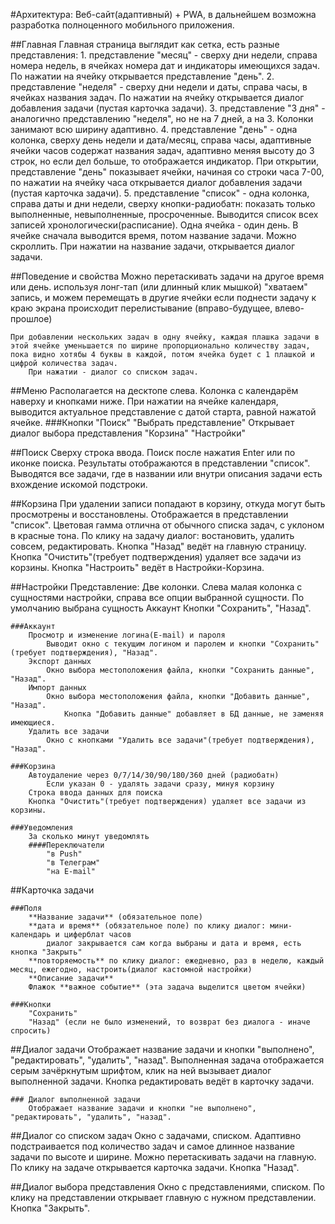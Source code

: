 #Архитектура: Веб-сайт(адаптивный) + PWA, в дальнейшем возможна разработка полноценного мобильного приложения.


##Главная
	Главная страница выглядит как сетка, есть разные представления:
	1. представление "месяц" - сверху дни недели, справа номера недель, в ячейках номера дат и индикаторы имеющихся задач. 
	По нажатии на ячейку открывается представление "день".
	2. представление "неделя" - сверху дни недели и даты, справа часы, в ячейках названия задач. 
	По нажатии на ячейку открывается диалог добавления задачи (пустая карточка задачи).
	3. представление "3 дня" - аналогично представлению "неделя", но не на 7 дней, а на 3. Колонки занимают всю ширину адаптивно.
	4. представление "день" - одна колонка, сверху день недели и дата/месяц, справа часы, адаптивные ячейки часов содержат названия задач, адаптивно меняя высоту до 3 строк, но если дел больше, то отображается индикатор. При открытии, представление "день" показывает ячейки, начиная со строки часа 7-00, по нажатии на ячейку часа открывается диалог добавления задачи (пустая карточка задачи).
	5. представление "список" - одна колонка, справа даты и дни недели, сверху кнопки-радиобатн: показать только выполненные, невыполненные, просроченные. Выводится список всех записей хронологически(расписание). Одна ячейка - один день. В ячейке сначала выводится время, потом название задачи. Можно скроллить. При нажатии на название задачи, открывается диалог задачи.


##Поведение и свойства
	Можно перетаскивать задачи на другое время или день.
		используя лонг-тап (или длинный клик мышкой) "хватаем" запись, и можем перемещать в другие ячейки
			если поднести задачу к краю экрана происходит перелистывание (вправо-будущее, влево-прошлое)

	При добавлении нескольких задач в одну ячейку, каждая плашка задачи в этой ячейке уменьшается по ширине пропорционально количеству задач, пока видно хотябы 4 буквы в каждой, потом ячейка будет с 1 плашкой и цифрой количества задач. 
		При нажатии - диалог со списком задач.
		
		
##Меню
	Располагается на десктопе слева. Колонка с календарём наверху и кнопками ниже.
		При нажатии на ячейке календаря, выводится актуальное представление с датой старта, равной нажатой ячейке.
	###Кнопки
		"Поиск"
		"Выбрать представление"
			Открывает диалог выбора представления
		"Корзина"
		"Настройки"
	

##Поиск	
	Сверху строка ввода. Поиск после нажатия Enter или по иконке поиска.
	Результаты отображаются в представлении "список".
		Выводятся все задачи, где в названии или внутри описания задачи есть вхождение искомой подстроки.
		
	
##Корзина
	При удалении записи попадают в корзину, откуда могут быть просмотрены и восстановлены.
	Отображается в представлении "список". Цветовая гамма отлична от обычного списка задач, с уклоном в красные тона.
	По клику на задачу диалог: востановить, удалить совсем, редактировать.
	Кнопка "Назад" ведёт на главную страницу.
	Кнопка "Очистить"(требует подтверждения) удаляет все задачи из корзины.
	Кнопка "Настроить" ведёт в Настройки-Корзина.
	
	
##Настройки
	Представление: 
		Две колонки. Слева малая колонка с сущностями настройки, справа все опции выбранной сущности. 
			По умолчанию выбрана сущность Аккаунт
		Кнопки "Сохранить", "Назад".
		
	###Аккаунт
		Просмотр и изменение логина(E-mail) и пароля
			Выводит окно с текущим логином и паролем и кнопки "Сохранить"(требует подтверждения), "Назад".
		Экспорт данных
			Окно выбора местоположения файла, кнопки "Сохранить данные", "Назад".
		Импорт данных
			Окно выбора местоположения файла, кнопки "Добавить данные", "Назад".
				Кнопка "Добавить данные" добавляет в БД данные, не заменяя имеющиеся.
		Удалить все задачи
			Окно с кнопками "Удалить все задачи"(требует подтверждения), "Назад".
	
	###Корзина
		Автоудаление через 0/7/14/30/90/180/360 дней (радиобатн)
			Если указан 0 - удалять задачи сразу, минуя корзину
		Строка ввода данных для поиска
		Кнопка "Очистить"(требует подтверждения) удаляет все задачи из корзины.
		
	###Уведомления
		За сколько минут уведомлять
		####Переключатели
			"в Push"
			"в Телеграм"
			"на E-mail"
		
		
##Карточка задачи
	
	###Поля
		**Название задачи** (обязательное поле)
		**дата и время** (обязательное поле) по клику диалог: мини-календарь и циферблат часов
			диалог закрывается сам когда выбраны и дата и время, есть кнопка "Закрыть"
		**повторяемость** по клику диалог: ежедневно, раз в неделю, каждый месяц, ежегодно, настроить(диалог кастомной настройки)
		**Описание задачи**
		Флажок **важное событие** (эта задача выделится цветом ячейки)
		
	###Кнопки
		"Сохранить"
		"Назад" (если не было изменений, то возврат без диалога - иначе спросить)
		
		
##Диалог задачи
	Отображает название задачи и кнопки "выполнено", "редактировать", "удалить", "назад".
	Выполненная задача отображается серым зачёркнутым шрифтом, клик на ней вызывает диалог выполненной задачи.
	Кнопка редактировать ведёт в карточку задачи.
	
	### Диалог выполненной задачи
		Отображает название задачи и кнопки "не выполнено", "редактировать", "удалить", "назад".
	


##Диалог со списком задач
	Окно с задачами, списком. Адаптивно подстраивается под количество задач и самое длинное название задачи по высоте и ширине.
	Можно перетаскивать задачи на главную. По клику на задаче открывается карточка задачи.
	Кнопка "Назад".
	
	
##Диалог выбора представления
	Окно с представлениями, списком. По клику на представлении открывает главную с нужном представлении.
	Кнопка "Закрыть".

	
